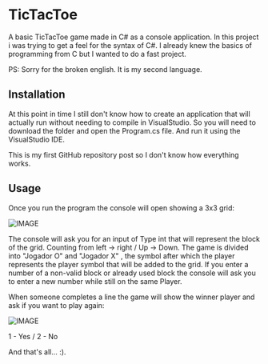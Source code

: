 # TicTacToe
A basic TicTacToe game made in C# as a console application. In this project i was trying to get a feel for the syntax of C#. I already knew the basics of programming from C but I wanted to do a fast project.

PS: Sorry for the broken english. It is my second language.

## Installation

At this point in time I still don't know how to create an application that will actually run without needing to compile in VisualStudio. So you will need to download the folder and open the Program.cs file. And run it using the VisualStudio IDE.

This is my first GitHub repository post so I don't know how everything works.

## Usage

Once you run the program the console will open showing a 3x3 grid:

![IMAGE](https://imgur.com/4OwzfSy.png)

The console will ask you for an input of Type int that will represent the block of the grid. Counting from left -> right / Up -> Down. The game is divided into "Jogador O" and "Jogador X" , the symbol after which the player represents the player symbol that will be added to the grid. If you enter a number of a non-valid block or already used block the console will ask you to enter a new number while still on the same Player.

When someone completes a line the game will show the winner player and ask if you want to play again:

![IMAGE](https://imgur.com/Bh4dWgU.png)

1 - Yes / 2 - No

And that's all... :).
